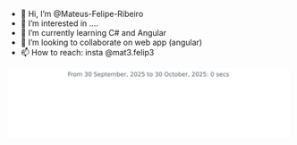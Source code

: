 - 👋 Hi, I’m @Mateus-Felipe-Ribeiro
- 👀 I’m interested in ....
- 🌱 I’m currently learning C# and Angular
- 💞️ I’m looking to collaborate on web app (angular)
- 📫 How to reach: insta @mat3.felip3


<a href="https://github.com/Mateus-Felipe-Ribeiro/Profile-Readme-WakaTime"><img src="https://github.com/Mateus-Felipe-Ribeiro/Mateus-Felipe-Ribeiro/blob/main/images/stat.svg" alt="Waka Waka" align=center/></a>

<!---
Mateus-Felipe-Ribeiro/Mateus-Felipe-Ribeiro is a ✨ special ✨ repository because its `README.md` (this file) appears on your GitHub profile.
You can click the Preview link to take a look at your changes.
--->
